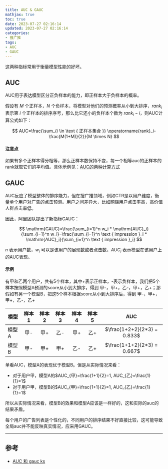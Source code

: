```yaml
---
title: AUC & GAUC
mathjax: true
toc: true
date: 2023-07-27 02:16:14
updated: 2023-07-27 02:16:14
categories:
- 搜广推
tags:
- AUC
- GAUC
---
```

这两种指标常用于衡量模型性能的好坏。

<!--more-->

## AUC
AUC用于表达模型区分正负样本的能力，即正样本大于负样本的概率。

假设有 $M$ 个正样本，$N$ 个负样本，将模型对他们的预测概率从小到大排序，$rank_i$ 表示第 $i$ 个正样本的排序序号，那么比它还小的负样本个数为 $rank_i - i$，则AUC计算公式如下：

$$
AUC=\frac{\sum_{i \in \text { 正样本集合 }} \operatorname{rank}_i-\frac{M(1+M)}{2}}{M \times N}
$$

#### 注意点
如果有多个正样本得分相等，那么正样本数保持不变，每一个相等auc的正样本的rank就取它们的平均值。具体示例见：[AUC的两种计算方式](https://blog.csdn.net/pearl8899/article/details/126129148)

## GAUC
AUC反应了模型整体的排序能力，但在搜广推领域，例如CTR是以用户维度，衡量单个用户对广告的点击预测。用户之间差异大，比如网赚用户点击率高，高价值人群点击率低。

因此，阿里团队提出了新指标GAUC：

$$
\mathrm{GAUC}=\frac{\sum_{i=1}^n w_i * \mathrm{AUC}_i}{\sum_{i=1}^n w_i}=\frac{\sum_{i=1}^n \text { impression }_i * \mathrm{AUC}_i}{\sum_{i=1}^n \text { impression }_i}
$$

$n$ 表示用户数，$w_i$ 可以是该用户的展现数或者点击数，$AUC_i$ 表示模型在该用户上的AUC表现。

#### 示例
有甲和乙两个用户，共有5个样本，其中+表示正样本，-表示负样本，我们把5个样本按照模型A预测的score从小到大排序，得到 甲-，甲+，乙-，甲+，乙+；那假如有另一个模型B，把这5个样本根据score从小到大排序后，得到 甲-，甲+，甲+，乙-，乙+

| 模型 | 样本1 | 样本2 | 样本3 | 样本4 | 样本5 | AUC |
| - | :-: |  :-: |  :-: |  :-: |  :-: |  :-: |  
| 模型A | 甲- | 甲+ | 乙- | 甲+ | 乙+ | $\frac{1+2+2}{2*3} = 0.833$ |
| 模型B | 甲- | 甲+ | 甲+ | 乙- | 乙+ | $\frac{1+1+2}{2*3} = 0.667$ |


单看AUC，模型A的表现优于模型B。但是从实际情况来看：
- 对于用户甲，模型A的$AUC_{甲}=\frac{1+1}{2}=1, AUC_{乙}=\frac{1}{1}=1$
- 对于用户甲，模型B的$AUC_{甲}=\frac{1+1}{2}=1, AUC_{乙}=\frac{1}{1}=1$

所以从实际情况来看，模型B的效果和模型A应该是一样好的，这和实际的auc的结果矛盾。

每个用户的广告列表是个性化的，不同用户的排序结果不好直接比较，这可能导致全局auc并不能反映真实情况，应采用GAUC。

___

## 参考

- [AUC 和 gauc ks](https://zhuanlan.zhihu.com/p/88708071)